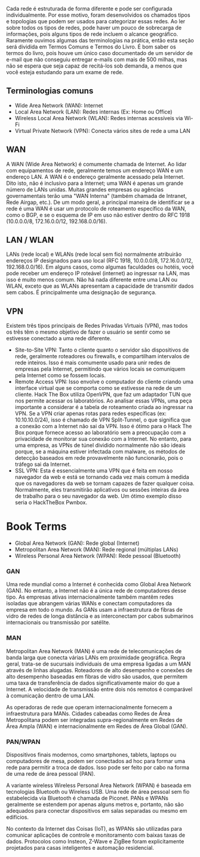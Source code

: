 
Cada rede é estruturada de forma diferente e pode ser configurada individualmente. Por esse motivo, foram desenvolvidos os chamados tipos e topologias que podem ser usados ​​para categorizar essas redes. Ao ler sobre todos os tipos de redes, pode haver um pouco de sobrecarga de informações, pois alguns tipos de rede incluem o alcance geográfico. Raramente ouvimos algumas das terminologias na prática, então esta seção será dividida em Termos Comuns e Termos do Livro. É bom saber os termos do livro, pois houve um único caso documentado de um servidor de e-mail que não conseguiu entregar e-mails com mais de 500 milhas, mas não se espera que seja capaz de recitá-los sob demanda, a menos que você esteja estudando para um exame de rede.

## Terminologias comuns

- Wide Area Network (WAN): Internet
- Local Area Network (LAN): Redes internas (Ex: Home ou Office)
- Wireless Local Area Network (WLAN): Redes internas acessíveis via Wi-Fi
- Virtual Private Network (VPN): Conecta vários sites de rede a uma LAN


## WAN

A WAN (Wide Area Network) é comumente chamada de Internet. Ao lidar com equipamentos de rede, geralmente temos um endereço WAN e um endereço LAN. A WAN é o endereço geralmente acessado pela Internet. Dito isto, não é inclusivo para a Internet; uma WAN é apenas um grande número de LANs unidas. Muitas grandes empresas ou agências governamentais terão uma "WAN Interna" (também chamada de Intranet, Rede Airgap, etc.). De um modo geral, a principal maneira de identificar se a rede é uma WAN é usar um protocolo de roteamento específico da WAN, como o BGP, e se o esquema de IP em uso não estiver dentro do RFC 1918 (10.0.0.0/8, 172.16.0.0/12, 192.168.0.0/16).

## LAN / WLAN

LANs (rede local) e WLANs (rede local sem fio) normalmente atribuirão endereços IP designados para uso local (RFC 1918, 10.0.0.0/8, 172.16.0.0/12, 192.168.0.0/16). Em alguns casos, como algumas faculdades ou hotéis, você pode receber um endereço IP roteável (internet) ao ingressar na LAN, mas isso é muito menos comum. Não há nada diferente entre uma LAN ou WLAN, exceto que as WLANs apresentam a capacidade de transmitir dados sem cabos. É principalmente uma designação de segurança.

## VPN

Existem três tipos principais de Redes Privadas Virtuais (VPN), mas todos os três têm o mesmo objetivo de fazer o usuário se sentir como se estivesse conectado a uma rede diferente.

- Site-to-Site VPN: Tanto o cliente quanto o servidor são dispositivos de rede, geralmente roteadores ou firewalls, e compartilham intervalos de rede inteiros. Isso é mais comumente usado para unir redes de empresas pela Internet, permitindo que vários locais se comuniquem pela Internet como se fossem locais.
- Remote Access VPN: Isso envolve o computador do cliente criando uma interface virtual que se comporta como se estivesse na rede de um cliente. Hack The Box utiliza OpenVPN, que faz um adaptador TUN que nos permite acessar os laboratórios. Ao analisar essas VPNs, uma peça importante a considerar é a tabela de roteamento criada ao ingressar na VPN. Se a VPN criar apenas rotas para redes específicas (ex: 10.10.10.0/24), isso é chamado de VPN Split-Tunnel, o que significa que a conexão com a Internet não sai da VPN. Isso é ótimo para o Hack The Box porque fornece acesso ao laboratório sem a preocupação com a privacidade de monitorar sua conexão com a Internet. No entanto, para uma empresa, as VPNs de túnel dividido normalmente não são ideais porque, se a máquina estiver infectada com malware, os métodos de detecção baseados em rede provavelmente não funcionarão, pois o tráfego sai da Internet.
- SSL VPN: Esta é essencialmente uma VPN que é feita em nosso navegador da web e está se tornando cada vez mais comum à medida que os navegadores da web se tornam capazes de fazer qualquer coisa. Normalmente, eles transmitirão aplicativos ou sessões inteiras da área de trabalho para o seu navegador da web. Um ótimo exemplo disso seria o HackTheBox Pwnbox.

# Book Terms

- Global Area Network (GAN): Rede global (Internet)
- Metropolitan Area Network (MAN): Rede regional (múltiplas LANs)
- Wireless Personal Area Network (WPAN): Rede pessoal (Bluetooth)


### GAN

Uma rede mundial como a Internet é conhecida como Global Area Network (GAN). No entanto, a Internet não é a única rede de computadores desse tipo. As empresas ativas internacionalmente também mantêm redes isoladas que abrangem várias WANs e conectam computadores da empresa em todo o mundo. As GANs usam a infraestrutura de fibras de vidro de redes de longa distância e as interconectam por cabos submarinos internacionais ou transmissão por satélite.

### MAN

Metropolitan Area Network (MAN) é uma rede de telecomunicações de banda larga que conecta várias LANs em proximidade geográfica. Regra geral, trata-se de sucursais individuais de uma empresa ligadas a um MAN através de linhas alugadas. Roteadores de alto desempenho e conexões de alto desempenho baseadas em fibras de vidro são usados, que permitem uma taxa de transferência de dados significativamente maior do que a Internet. A velocidade de transmissão entre dois nós remotos é comparável à comunicação dentro de uma LAN.

As operadoras de rede que operam internacionalmente fornecem a infraestrutura para MANs. Cidades cabeadas como Redes de Área Metropolitana podem ser integradas supra-regionalmente em Redes de Área Ampla (WAN) e internacionalmente em Redes de Área Global (GAN).

### PAN/WPAN

Dispositivos finais modernos, como smartphones, tablets, laptops ou computadores de mesa, podem ser conectados ad hoc para formar uma rede para permitir a troca de dados. Isso pode ser feito por cabo na forma de uma rede de área pessoal (PAN).

A variante wireless Wireless Personal Area Network (WPAN) é baseada em tecnologias Bluetooth ou Wireless USB. Uma rede de área pessoal sem fio estabelecida via Bluetooth é chamada de Piconet. PANs e WPANs geralmente se estendem por apenas alguns metros e, portanto, não são adequados para conectar dispositivos em salas separadas ou mesmo em edifícios.

No contexto da Internet das Coisas (IoT), as WPANs são utilizadas para comunicar aplicações de controle e monitoramento com baixas taxas de dados. Protocolos como Insteon, Z-Wave e ZigBee foram explicitamente projetados para casas inteligentes e automação residencial.